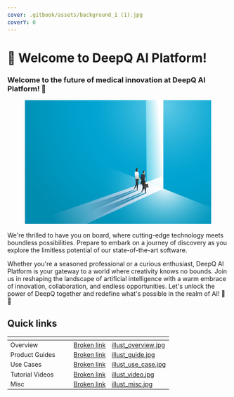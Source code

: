 ```yaml
---
cover: .gitbook/assets/background_1 (1).jpg
coverY: 0
---
```


# 👋 Welcome to DeepQ AI Platform!

### Welcome to the future of medical innovation at DeepQ AI Platform! 🚀

<figure><img src=".gitbook/assets/shutterstock_2028573011.jpg" alt="" width="563"><figcaption></figcaption></figure>

We're thrilled to have you on board, where cutting-edge technology meets boundless possibilities. Prepare to embark on a journey of discovery as you explore the limitless potential of our state-of-the-art software.

Whether you're a seasoned professional or a curious enthusiast, DeepQ AI Platform is your gateway to a world where creativity knows no bounds. Join us in reshaping the landscape of artificial intelligence with a warm embrace of innovation, collaboration, and endless opportunities. Let's unlock the power of DeepQ together and redefine what's possible in the realm of AI! 🤖💡

## Quick links

<table data-view="cards"><thead><tr><th></th><th></th><th></th><th data-hidden data-card-target data-type="content-ref"></th><th data-hidden data-card-cover data-type="files"></th></tr></thead><tbody><tr><td>Overview</td><td></td><td></td><td><a href="broken-reference">Broken link</a></td><td><a href=".gitbook/assets/illust_overview.jpg">illust_overview.jpg</a></td></tr><tr><td>Product Guides</td><td></td><td></td><td><a href="broken-reference">Broken link</a></td><td><a href=".gitbook/assets/illust_guide.jpg">illust_guide.jpg</a></td></tr><tr><td>Use Cases</td><td></td><td></td><td><a href="broken-reference">Broken link</a></td><td><a href=".gitbook/assets/illust_use_case.jpg">illust_use_case.jpg</a></td></tr><tr><td>Tutorial Videos</td><td></td><td></td><td><a href="broken-reference">Broken link</a></td><td><a href=".gitbook/assets/illust_video.jpg">illust_video.jpg</a></td></tr><tr><td>Misc</td><td></td><td></td><td><a href="broken-reference">Broken link</a></td><td><a href=".gitbook/assets/illust_misc.jpg">illust_misc.jpg</a></td></tr></tbody></table>
